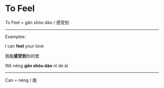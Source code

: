 # To Feel

To Feel = gǎn shòu dào / 感受到

---

Examples:

I can **feel** your love

我能**感受到**你的爱

Wǒ néng **gǎn shòu dào** nǐ de ài

---

Can = néng / 能


